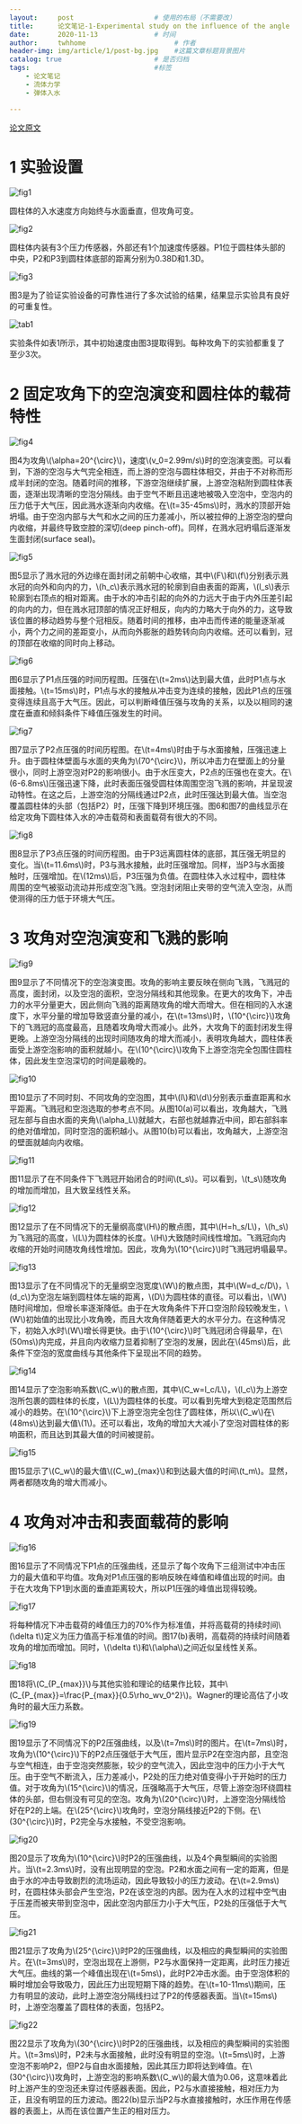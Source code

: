 ```yaml
---
layout:     post                    # 使用的布局（不需要改）
title:      论文笔记-1-Experimental study on the influence of the angle of attack on cavity evolution and surface load in the water entry of a cylinder               # 标题 
date:       2020-11-13              # 时间
author:     twhhome                      # 作者
header-img: img/article/1/post-bg.jpg    #这篇文章标题背景图片
catalog: true                       # 是否归档
tags:                               #标签
    - 论文笔记
    - 流体力学
    - 弹体入水

---
```


[论文原文](http://www.sciencedirect.com/science/article/pii/S0029801820311914)

# 1 实验设置
![fig1](/img/article/1/fig1.png)

圆柱体的入水速度方向始终与水面垂直，但攻角可变。

![fig2](/img/article/1/fig2.png)

圆柱体内装有3个压力传感器，外部还有1个加速度传感器。P1位于圆柱体头部的中央，P2和P3到圆柱体底部的距离分别为0.38D和1.3D。

![fig3](/img/article/1/fig3.png)

图3是为了验证实验设备的可靠性进行了多次试验的结果，结果显示实验具有良好的可重复性。

![tab1](/img/article/1/tab1.png)

实验条件如表1所示，其中初始速度由图3提取得到。每种攻角下的实验都重复了至少3次。

# 2 固定攻角下的空泡演变和圆柱体的载荷特性
![fig4](/img/article/1/fig4.png)

图4为攻角\\(\alpha=20^{\circ}\\)，速度\\(v\_0=2.99m/s\\)时的空泡演变图。可以看到，下游的空泡与大气完全相连，而上游的空泡与圆柱体相交，并由于不对称而形成半封闭的空泡。随着时间的推移，下游空泡继续扩展，上游空泡粘附到圆柱体表面，逐渐出现清晰的空泡分隔线。由于空气不断且迅速地被吸入空泡中，空泡内的压力低于大气压，因此溅水逐渐向内收缩。在\\(t=35-45ms\\)时，溅水的顶部开始坍塌。由于空泡内部与大气和水之间的压力差减小，所以被拉伸的上游空泡的壁向内收缩，并最终导致空腔的深切(deep pinch-off)。同样，在溅水冠坍塌后逐渐发生面封闭(surface seal)。

![fig5](/img/article/1/fig5.png)

图5显示了溅水冠的外边缘在面封闭之前朝中心收缩，其中\\(F\\)和\\(f\\)分别表示溅水冠的向外和向内的力，\\(h\_c\\)表示溅水冠的轮廓到自由表面的距离，\\(l\_s\\)表示轮廓到右顶点的相对距离。由于水的冲击引起的向外的力远大于由于内外压差引起的向内的力，但在溅水冠顶部的情况正好相反，向内的力略大于向外的力，这导致该位置的移动趋势与整个冠相反。随着时间的推移，由冲击而传递的能量逐渐减小，两个力之间的差距变小，从而向外膨胀的趋势转向向内收缩。还可以看到，冠的顶部在收缩的同时向上移动。

![fig6](/img/article/1/fig6.png)

图6显示了P1点压强的时间历程图。压强在\\(t=2ms\\)达到最大值，此时P1点与水面接触。\\(t=15ms\\)时，P1点与水的接触从冲击变为连续的接触，因此P1点的压强变得连续且高于大气压。因此，可以判断峰值压强与攻角的关系，以及以相同的速度在垂直和倾斜条件下峰值压强发生的时间。

![fig7](/img/article/1/fig7.png)

图7显示了P2点压强的时间历程图。在\\(t=4ms\\)时由于与水面接触，压强迅速上升。由于圆柱体壁面与水面的夹角为\\(70^{\circ}\\)，所以冲击力在壁面上的分量很小，同时上游空泡对P2的影响很小。由于水压变大，P2点的压强也在变大。在\\(6-6.8ms\\)压强迅速下降，此时表面压强受圆柱体周围空泡飞溅的影响，并呈现波动特性。在这之后，上游空泡的分隔线通过P2点，此时压强达到最大值。当空泡覆盖圆柱体的头部（包括P2）时，压强下降到环境压强。图6和图7的曲线显示在给定攻角下圆柱体入水的冲击载荷和表面载荷有很大的不同。

![fig8](/img/article/1/fig8.png)

图8显示了P3点压强的时间历程图。由于P3远离圆柱体的底部，其压强无明显的变化。当\\(t=11.6ms\\)时，P3与溅水接触，此时压强增加。同样，当P3与水面接触时，压强增加。在\\(12ms\\)后，P3压强为负值。在圆柱体入水过程中，圆柱体周围的空气被驱动流动并形成空泡飞溅。空泡封闭阻止夹带的空气流入空泡，从而使测得的压力低于环境大气压。

# 3 攻角对空泡演变和飞溅的影响
![fig9](/img/article/1/fig9.png)

图9显示了不同情况下的空泡演变图。攻角的影响主要反映在侧向飞溅，飞溅冠的高度，面封闭，以及空泡的面积，空泡分隔线和其他现象。在更大的攻角下，冲击力的水平分量更大，因此侧向飞溅的距离随攻角的增大而增大。但在相同的入水速度下，水平分量的增加导致竖直分量的减小，在\\(t=13ms\\)时，\\(10^{\circ}\\)攻角下的飞溅冠的高度最高，且随着攻角增大而减小。此外，大攻角下的面封闭发生得更晚。上游空泡分隔线的出现时间随攻角的增大而减小，表明攻角越大，圆柱体表面受上游空泡影响的面积就越小。在\\(10^{\circ}\\)攻角下上游空泡完全包围住圆柱体，因此发生空泡深切的时间是最晚的。

![fig10](/img/article/1/fig10.png)

图10显示了不同时刻、不同攻角的空泡图，其中\\(l\\)和\\(d\\)分别表示垂直距离和水平距离。飞溅冠和空泡选取的参考点不同。从图10(a)可以看出，攻角越大，飞溅冠左部与自由水面的夹角\\(\alpha\_L\\)就越大，右部也就越靠近中间，即右部斜率的绝对值增加，同时空泡的面积越小。从图10(b)可以看出，攻角越大，上游空泡的壁面就越向内收缩。

![fig11](/img/article/1/fig11.png)

图11显示了在不同条件下飞溅冠开始闭合的时间\\(t\_s\\)。可以看到，\\(t\_s\\)随攻角的增加而增加，且大致呈线性关系。

![fig12](/img/article/1/fig12.png)

图12显示了在不同情况下的无量纲高度\\(H\\)的散点图，其中\\(H=h\_s/L\\)，\\(h\_s\\)为飞溅冠的高度，\\(L\\)为圆柱体的长度。\\(H\\)大致随时间线性增加。飞溅冠向内收缩的开始时间随攻角线性增加。因此，攻角为\\(10^{\circ}\\)时飞溅冠坍塌最早。

![fig13](/img/article/1/fig13.png)

图13显示了在不同情况下的无量纲空泡宽度\\(W\\)的散点图，其中\\(W=d\_c/D\\)，\\(d\_c\\)为空泡左端到圆柱体左端的距离，\\(D\\)为圆柱体的直径。可以看出，\\(W\\)随时间增加，但增长率逐渐降低。由于在大攻角条件下开口空泡阶段较晚发生，\\(W\\)初始值的出现比小攻角晚，而且大攻角伴随着更大的水平分力。在这种情况下，初始入水时\\(W\\)增长得更快。由于\\(10^{\circ}\\)时飞溅冠闭合得最早，在\\(50ms\\)内完成，并且向内收缩力显着抑制了空泡的发展，因此在\\(45ms\\)后，此条件下空泡的宽度曲线与其他条件下呈现出不同的趋势。

![fig14](/img/article/1/fig14.png)

图14显示了空泡影响系数\\(C\_w\\)的散点图，其中\\(C\_w=l\_c/L\\)，\\(l\_c\\)为上游空泡所包裹的圆柱体的长度，\\(L\\)为圆柱体的长度。可以看到先增大到稳定范围然后减小的趋势。在\\(10^{\circ}\\)下上游空泡完全包住了圆柱体，所以\\(C\_w\\)在\\(48ms\\)达到最大值\\(1\\)。还可以看出，攻角的增加大大减小了空泡对圆柱体的影响面积，而且达到其最大值的时间被提前。

![fig15](/img/article/1/fig15.png)

图15显示了\\(C\_w\\)的最大值\\((C\_w)\_{max}\\)和到达最大值的时间\\(t\_m\\)。显然，两者都随攻角的增大而减小。

# 4 攻角对冲击和表面载荷的影响
![fig16](/img/article/1/fig16.png)

图16显示了不同情况下P1点的压强曲线，还显示了每个攻角下三组测试中冲击压力的最大值和平均值。攻角对P1点压强的影响反映在峰值和峰值出现的时间。由于在大攻角下P1到水面的垂直距离较大，所以P1压强的峰值出现得较晚。

![fig17](/img/article/1/fig17.png)

将每种情况下冲击载荷的峰值压力的70%作为标准值，并将高载荷的持续时间\\(\delta t\\)定义为压力值高于标准值的时间。图17(b)表明，高载荷的持续时间随着攻角的增加而增加。同时，\\(\delta t\\)和\\(\alpha\\)之间近似呈线性关系。

![fig18](/img/article/1/fig18.png)

图18将\\(C\_{P\_{max}}\\)与其他实验和理论的结果作比较，其中\\(C\_{P\_{max}}=\frac{P\_{max}}{0.5\rho\_wv\_0^2}\\)。Wagner的理论高估了小攻角时的最大压力系数。

![fig19](/img/article/1/fig19.png)

图19显示了不同情况下的P2压强曲线，以及\\(t=7ms\\)时的图片。在\\(t=7ms\\)时，攻角为\\(10^{\circ}\\)下的P2点压强低于大气压，图片显示P2在空泡内部，且空泡与空气相连，由于空泡突然膨胀，较少的空气流入，因此空泡中的压力小于大气压。由于空气不断流入，压力差减小，P2处的压力绝对值变得小于开始时的压力值。对于攻角为\\(15^{\circ}\\)的情况，压强略高于大气压，尽管上游空泡环绕圆柱体的头部，但右侧没有可见的空泡。攻角为\\(20^{\circ}\\)时，上游空泡分隔线恰好在P2的上端。在\\(25^{\circ}\\)攻角时，空泡分隔线接近P2的下侧。在\\(30^{\circ}\\)时，P2完全与水接触，不受空泡影响。

![fig20](/img/article/1/fig20.png)

图20显示了攻角为\\(10^{\circ}\\)时P2的压强曲线，以及4个典型瞬间的实验图片。当\\(t=2.3ms\\)时，没有出现明显的空泡。P2和水面之间有一定的距离，但是由于水的冲击导致剧烈的流场运动，因此导致较小的压力波动。在\\(t=2.9ms\\)时，在圆柱体头部会产生空泡，P2在该空泡的内部。因为在入水的过程中空气由于压差而被夹带到空泡中，因此空泡内部压力小于大气压，P2处的压强低于大气压。

![fig21](/img/article/1/fig21.png)

图21显示了攻角为\\(25^{\circ}\\)时P2的压强曲线，以及相应的典型瞬间的实验图片。在\\(t=3ms\\)时，空泡出现在上游侧，P2与水面保持一定距离，此时压力接近大气压。曲线的第一个峰值出现在\\(t=5ms\\)，此时P2冲击水面。由于空泡体积的瞬时增加会导致吸力，因此压力出现短期下降的趋势。在\\(t=10-11ms\\)期间，压力有明显的波动，此时上游空泡分隔线扫过了P2的传感器表面。当\\(t=15ms\\)时，上游空泡覆盖了圆柱体的表面，包括P2。

![fig22](/img/article/1/fig22.png)

图22显示了攻角为\\(30^{\circ}\\)时P2的压强曲线，以及相应的典型瞬间的实验图片。\\(t=3ms\\)时，P2未与水面接触，此时没有明显的空泡。\\(t=5ms\\)时，上游空泡不影响P2，但P2与自由水面接触，因此其压力即将达到峰值。在\\(30^{\circ}\\)攻角时，上游空泡的影响系数\\(C\_w\\)的最大值为0.06，这意味着此时上游产生的空泡还未穿过传感器表面。因此，P2与水直接接触，相对压力为正，且没有明显的压力波动。图22(b)显示当P2与水直接接触时，水压作用在传感器的表面上，从而在该位置产生正的相对压力。